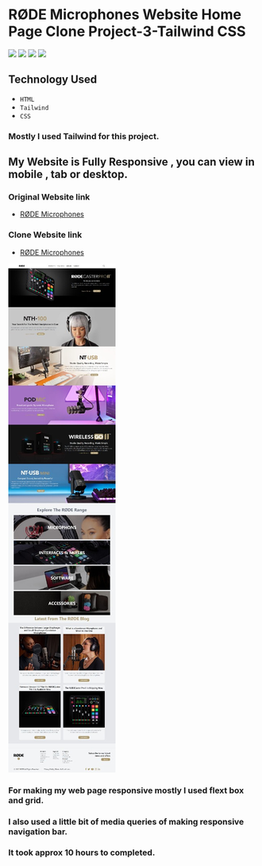 #  RØDE Microphones Website Home Page Clone Project-3-Tailwind CSS 

![](https://img.shields.io/badge/Project-03-green)
![](https://img.shields.io/badge/HTML-5-orange)
![](https://img.shields.io/badge/Tailwind-CSS-red)
![](https://img.shields.io/badge/CSS-3-blue)

## Technology Used
 - ` HTML `
 - ` Tailwind `
 - ` CSS `


### Mostly I used Tailwind for this project.

## My Website is Fully Responsive , you can view in mobile , tab or desktop.
### Original Website link
 - [RØDE Microphones](https://rode.com/en)

### Clone Website link
 - [RØDE Microphones](https://rode-headphones-home-page-clone.netlify.app/)

![Picture of my Project ](./images/web-page.jpg)


### For making my web page responsive mostly I used flext box and grid.

### I also used a little bit of media queries of making responsive navigation bar.

### It took approx 10 hours to completed.
